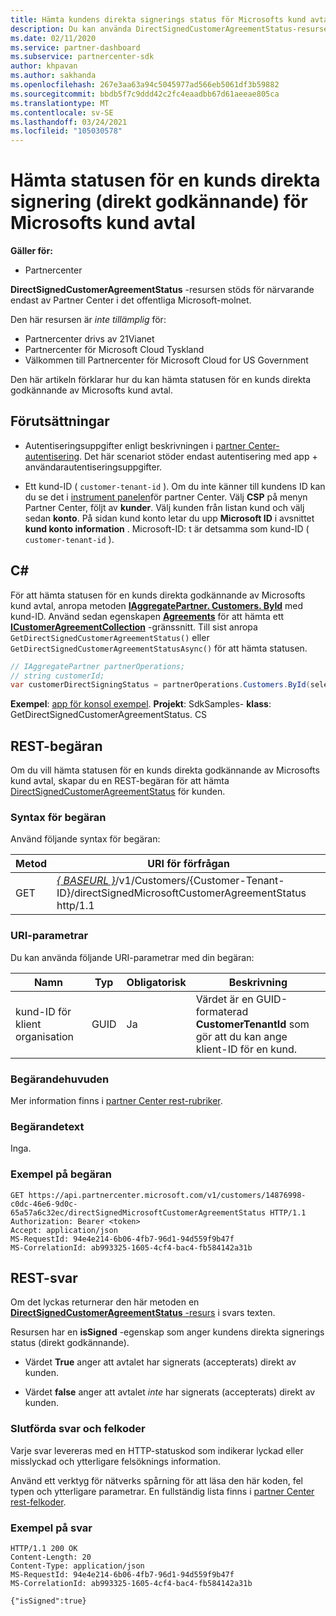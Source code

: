 ```yaml
---
title: Hämta kundens direkta signerings status för Microsofts kund avtal.
description: Du kan använda DirectSignedCustomerAgreementStatus-resursen för att hämta statusen för en kunds direkta signering (direkt godkännande) för Microsofts kund avtal.
ms.date: 02/11/2020
ms.service: partner-dashboard
ms.subservice: partnercenter-sdk
author: khpavan
ms.author: sakhanda
ms.openlocfilehash: 267e3aa63a94c5045977ad566eb5061df3b59882
ms.sourcegitcommit: bbdb5f7c9ddd42c2fc4eaadbb67d61aeeae805ca
ms.translationtype: MT
ms.contentlocale: sv-SE
ms.lasthandoff: 03/24/2021
ms.locfileid: "105030578"
---
```

# <a name="get-the-status-of-a-customers-direct-signing-direct-acceptance-of-microsoft-customer-agreement"></a>Hämta statusen för en kunds direkta signering (direkt godkännande) för Microsofts kund avtal

**Gäller för:**

- Partnercenter

**DirectSignedCustomerAgreementStatus** -resursen stöds för närvarande endast av Partner Center i det offentliga Microsoft-molnet.

Den här resursen är *inte tillämplig* för:

- Partnercenter drivs av 21Vianet
- Partnercenter för Microsoft Cloud Tyskland
- Välkommen till Partnercenter för Microsoft Cloud for US Government

Den här artikeln förklarar hur du kan hämta statusen för en kunds direkta godkännande av Microsofts kund avtal.

## <a name="prerequisites"></a>Förutsättningar

- Autentiseringsuppgifter enligt beskrivningen i [partner Center-autentisering](partner-center-authentication.md). Det här scenariot stöder endast autentisering med app + användarautentiseringsuppgifter.

- Ett kund-ID ( `customer-tenant-id` ). Om du inte känner till kundens ID kan du se det i [instrument panelen](https://partner.microsoft.com/dashboard)för partner Center. Välj **CSP** på menyn Partner Center, följt av **kunder**. Välj kunden från listan kund och välj sedan **konto**. På sidan kund konto letar du upp **Microsoft ID** i avsnittet **kund konto information** . Microsoft-ID: t är detsamma som kund-ID ( `customer-tenant-id` ).

## <a name="c"></a>C\#

För att hämta statusen för en kunds direkta godkännande av Microsofts kund avtal, anropa metoden [**IAggregatePartner. Customers. ById**](/dotnet/api/microsoft.store.partnercenter.customers.icustomercollection.byid) med kund-ID. Använd sedan egenskapen [**Agreements**](/dotnet/api/microsoft.store.partnercenter.customers.icustomer.agreements) för att hämta ett [**ICustomerAgreementCollection**](/dotnet/api/microsoft.store.partnercenter.agreements.icustomeragreementcollection) -gränssnitt. Till sist anropa `GetDirectSignedCustomerAgreementStatus()` eller `GetDirectSignedCustomerAgreementStatusAsync()` för att hämta statusen.

``` csharp
// IAggregatePartner partnerOperations;
// string customerId;
var customerDirectSigningStatus = partnerOperations.Customers.ById(selectedCustomerId).Agreements.GetDirectSignedCustomerAgreementStatus();
```

**Exempel**: [app för konsol exempel](https://github.com/microsoft/Partner-Center-DotNet-Samples). **Projekt**: SdkSamples- **klass**: GetDirectSignedCustomerAgreementStatus. CS

## <a name="rest-request"></a>REST-begäran

Om du vill hämta statusen för en kunds direkta godkännande av Microsofts kund avtal, skapar du en REST-begäran för att hämta [DirectSignedCustomerAgreementStatus](./customer-agreement-direct-sign-status-resource.md) för kunden.

### <a name="request-syntax"></a>Syntax för begäran

Använd följande syntax för begäran:

| Metod | URI för förfrågan                                                                                      |
|--------|--------------------------------------------------------------------------------------------------|
| GET    | [*\{ BASEURL \}*](partner-center-rest-urls.md)/v1/Customers/{Customer-Tenant-ID}/directSignedMicrosoftCustomerAgreementStatus http/1.1 |

### <a name="uri-parameters"></a>URI-parametrar

Du kan använda följande URI-parametrar med din begäran:

| Namn             | Typ | Obligatorisk | Beskrivning                                                                               |
|------------------|------|----------|-------------------------------------------------------------------------------------------|
| kund-ID för klient organisation | GUID | Ja | Värdet är en GUID-formaterad **CustomerTenantId** som gör att du kan ange klient-ID för en kund. |

### <a name="request-headers"></a>Begärandehuvuden

Mer information finns i [partner Center rest-rubriker](headers.md).

### <a name="request-body"></a>Begärandetext

Inga.

### <a name="request-example"></a>Exempel på begäran

```http
GET https://api.partnercenter.microsoft.com/v1/customers/14876998-c0dc-46e6-9d0c-65a57a6c32ec/directSignedMicrosoftCustomerAgreementStatus HTTP/1.1
Authorization: Bearer <token>
Accept: application/json
MS-RequestId: 94e4e214-6b06-4fb7-96d1-94d559f9b47f
MS-CorrelationId: ab993325-1605-4cf4-bac4-fb584142a31b
```

## <a name="rest-response"></a>REST-svar

Om det lyckas returnerar den här metoden en [ **DirectSignedCustomerAgreementStatus** -resurs](./customer-agreement-direct-sign-status-resource.md) i svars texten.

Resursen har en **isSigned** -egenskap som anger kundens direkta signerings status (direkt godkännande).

- Värdet **True** anger att avtalet har signerats (accepterats) direkt av kunden.

- Värdet **false** anger att avtalet *inte* har signerats (accepterats) direkt av kunden.

### <a name="response-success-and-error-codes"></a>Slutförda svar och felkoder

Varje svar levereras med en HTTP-statuskod som indikerar lyckad eller misslyckad och ytterligare felsöknings information.

Använd ett verktyg för nätverks spårning för att läsa den här koden, fel typen och ytterligare parametrar. En fullständig lista finns i [partner Center rest-felkoder](error-codes.md).

### <a name="response-example"></a>Exempel på svar

```http
HTTP/1.1 200 OK
Content-Length: 20
Content-Type: application/json
MS-RequestId: 94e4e214-6b06-4fb7-96d1-94d559f9b47f
MS-CorrelationId: ab993325-1605-4cf4-bac4-fb584142a31b

{"isSigned":true}
```
